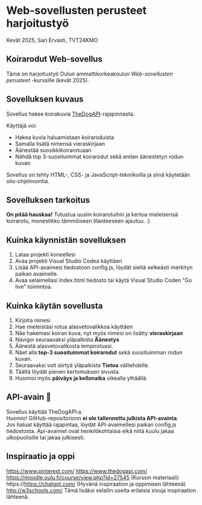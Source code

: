 # Web-sovellusten perusteet harjoitustyö
Kevät 2025, Sari Ervasti, TVT24KMO


## Koirarodut Web-sovellus

Tämä on harjoitustyö Oulun ammattikorkeakoulun _Web-sovellusten perusteet_ -kurssille (kevät 2025).

## Sovelluksen kuvaus

Sovellus hakee koirakuvia [TheDogAPI](https://thedogapi.com/)-rajapinnasta.

Käyttäjä voi:
- Hakea kuvia haluamistaan koiraroduista
- Samalla lisätä nimensä vieraskirjaan
- Äänestää suosikkikoirarotuaan
- Nähdä top 3-suosituimmat koirarodut sekä eniten äänestetyn rodun kuvan

Sovellus on tehty HTML-, CSS- ja JavaScript-tekniikoilla ja siinä käytetään olio-ohjelmointia.

## Sovelluksen tarkoitus

**On pitää hauskaa!**
Tutustua uusiin koirarotuihin ja kertoa mieleisensä koirarotu, monestikko tämmöiseen tilanteeseen ajautuu. :)

## Kuinka käynnistän sovelluksen

1. Lataa projekti koneellesi
2. Avaa projekti Visual Studio Codea käyttäen
3. Lisää API-avaimesi tiedostoon config.js, löydät sieltä selkeästi merkityn paikan avaimelle.
4. Avaa selaimellasi Index.html tiedosto tai käytä Visual Studio Coden "Go live" toimintoa.

## Kuinka käytän sovellusta

1. Kirjoita nimesi
2. Hae mieleistäsi rotua alasvetovalikkoa käyttäen
3. Näe hakemasi koiran kuva, nyt myös nimesi on lisätty **vieraskirjaan**
4. Navigoi seuraavaksi yläpalkista **Äänestys**
5. Äänestä alasvetovalikosta lempirotuasi.
6. Näet alla **top-3 suosituimmat koirarodut** sekä suosituimman rodun kuvan.
7. Seuraavaksi voit siirtyä yläpalkista **Tietoa** välilehdelle.
8. Täältä löydät pienen kertomuksen sivusta.
9. Huomioi myös **päiväys ja kellonaika** oikealla ylhäällä.

## API-avain 🔑

Sovellus käyttää TheDogAPI:a.  
Huomio! GitHub-repositorioon **ei ole tallennettu julkista API-avainta**.  
Jos haluat käyttää rajapintaa, löydät API-avaimellesi paikan config.js tiedostosta.
Api-avaimet ovat henkilökohtaisia eikä niitä kuulu jakaa ulkopuolisille tai jakaa julkisesti.

## Inspiraatio ja oppi

https://www.pinterest.com/
https://www.thedogapi.com/
https://moodle.oulu.fi/course/view.php?id=27545 (Kurssin materiaali)
https://https://chatgpt.com/ (Hyvänä inspiraation ja oppimisen lähteenä)
http://w3schools.com/
Tämä lisäksi selailin useita erilaisia sivuja inspiraation lähteenä.




